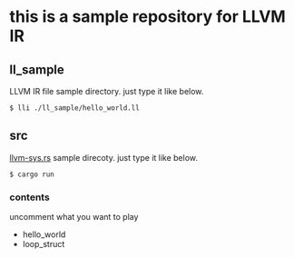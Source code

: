 # this is a sample repository for LLVM IR

## ll_sample
  LLVM IR file sample directory.
  just type it like below.

  ```
  $ lli ./ll_sample/hello_world.ll
  ```

## src
  [llvm-sys.rs]() sample direcoty.
  just type it like below.

  ```
  $ cargo run
  ```

### contents
  uncomment what you want to play

  - hello_world
  - loop_struct